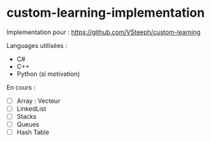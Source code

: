 # custom-learning-implementation

Implementation pour : https://github.com/VSteeph/custom-learning 

Languages utilisées :
* C# 
* C++
* Python (si motivation)

En cours :
- [ ] Array : Vecteur 
- [ ] LinkedList
- [ ] Stacks
- [ ] Queues
- [ ] Hash Table
